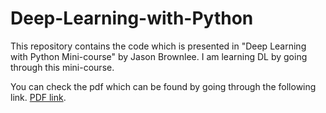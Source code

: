 # Deep-Learning-with-Python

This repository contains the code which is presented in "Deep Learning with Python Mini-course" by Jason Brownlee. I am learning DL by going through this mini-course. 

You can check the pdf which can be found by going through the following link.
[PDF link](https://t.dripemail2.com/c/eyJhY2NvdW50X2lkIjoiOTU1NjU4OCIsImRlbGl2ZXJ5X2lkIjoiNjYxMTE2NzU4OCIsInVybCI6Imh0dHBzOi8vczMuYW1hem9uYXdzLmNvbS9NTE1hc3RlcnkvZGVlcF9sZWFybmluZ193aXRoX3B5dGhvbl9taW5pX2NvdXJzZS5wZGY_X19zPWNiMmlmMm9meXhudjc5bm43NWRlIn0).

